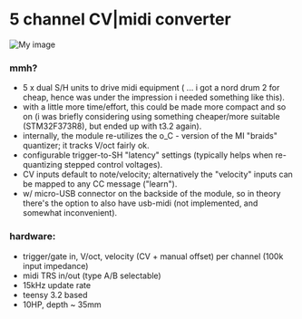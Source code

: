 5 channel CV|midi converter
===


![My image](https://c2.staticflickr.com/2/1780/43105246015_8cc601f7be_h.jpg)


### mmh?

- 5 x dual S/H units to drive midi equipment ( ... i got a nord drum 2 for cheap, hence was under the impression i needed something like this).
- with a little more time/effort, this could be made more compact and so on (i was briefly considering using something cheaper/more suitable (STM32F373R8), but ended up with t3.2 again).
- internally, the module re-utilizes the o_C - version of the MI "braids" quantizer; it tracks V/oct fairly ok.
- configurable trigger-to-SH "latency" settings (typically helps when re-quantizing stepped control voltages).
- CV inputs default to note/velocity; alternatively the "velocity" inputs can be mapped to any CC message ("learn").
- w/ micro-USB connector on the backside of the module, so in theory there's the option to also have usb-midi (not implemented, and somewhat inconvenient).

### hardware:

- trigger/gate in, V/oct, velocity (CV + manual offset) per channel (100k input impedance)
- midi TRS in/out (type A/B selectable)
- 15kHz update rate
- teensy 3.2 based
- 10HP, depth ~ 35mm
